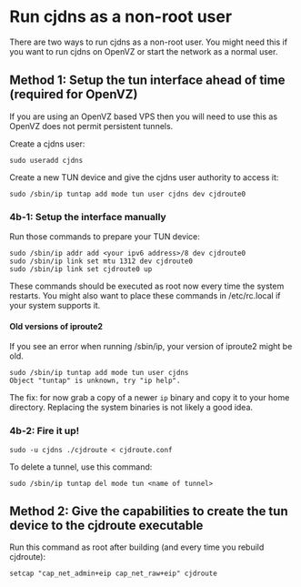 Run cjdns as a non-root user
============================

There are two ways to run cjdns as a non-root user. You might need this if you
want to run cjdns on OpenVZ or start the network as a normal user.

Method 1: Setup the tun interface ahead of time (required for OpenVZ)
---------------------------------------------------------------------

If you are using an OpenVZ based VPS then you will need to use this as OpenVZ
does not permit persistent tunnels.

Create a cjdns user:

    sudo useradd cjdns

Create a new TUN device and give the cjdns user authority to access it:

    sudo /sbin/ip tuntap add mode tun user cjdns dev cjdroute0


### 4b-1: Setup the interface manually

Run those commands to prepare your TUN device:

    sudo /sbin/ip addr add <your ipv6 address>/8 dev cjdroute0
    sudo /sbin/ip link set mtu 1312 dev cjdroute0
    sudo /sbin/ip link set cjdroute0 up

These commands should be executed as root now every time the system restarts.
You might also want to place these commands in /etc/rc.local if your system
supports it.

#### Old versions of iproute2

If you see an error when running /sbin/ip, your version of iproute2 might be
old.

    sudo /sbin/ip tuntap add mode tun user cjdns
    Object "tuntap" is unknown, try "ip help".

The fix: for now grab a copy of a newer `ip` binary and copy it to your home
directory. Replacing the system binaries is not likely a good idea.

### 4b-2: Fire it up!

    sudo -u cjdns ./cjdroute < cjdroute.conf

To delete a tunnel, use this command:

    sudo /sbin/ip tuntap del mode tun <name of tunnel>

Method 2: Give the capabilities to create the tun device to the cjdroute executable
-----------------------------------------------------------------------------------

Run this command as root after building (and every time you rebuild cjdroute):

    setcap "cap_net_admin+eip cap_net_raw+eip" cjdroute

